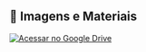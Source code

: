 ## 📸 Imagens e Materiais

[![Acessar no Google Drive](https://img.shields.io/badge/🔗%20Abrir%20no%20Google%20Drive-4285F4?style=for-the-badge&logo=googledrive&logoColor=white)](https://drive.google.com/drive/folders/1bohAmDNijYj0-3jFwgcZSNiAABKpivmZ?usp=drive_link)

